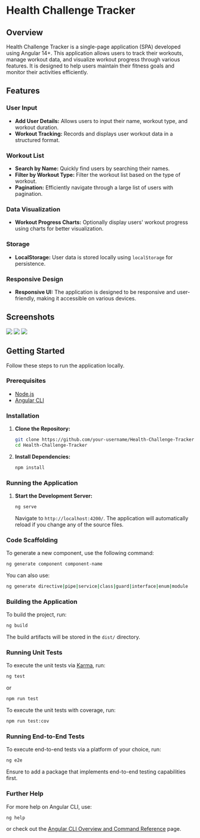 # Health Challenge Tracker

## Overview

Health Challenge Tracker is a single-page application (SPA) developed using Angular 14+. This application allows users to track their workouts, manage workout data, and visualize workout progress through various features. It is designed to help users maintain their fitness goals and monitor their activities efficiently.

## Features

### User Input
- **Add User Details:** Allows users to input their name, workout type, and workout duration.
- **Workout Tracking:** Records and displays user workout data in a structured format.

### Workout List
- **Search by Name:** Quickly find users by searching their names.
- **Filter by Workout Type:** Filter the workout list based on the type of workout.
- **Pagination:** Efficiently navigate through a large list of users with pagination.

### Data Visualization
- **Workout Progress Charts:** Optionally display users' workout progress using charts for better visualization.

### Storage
- **LocalStorage:** User data is stored locally using `localStorage` for persistence.

### Responsive Design
- **Responsive UI:** The application is designed to be responsive and user-friendly, making it accessible on various devices.

## Screenshots

![](https://github.com/user-attachments/assets/29869083-7ea9-4844-88b0-73f10f2dd8de)
![](https://github.com/user-attachments/assets/dddeac26-2263-4d43-b9c4-041ab0aa12aa)
![](https://github.com/user-attachments/assets/5b366891-4218-47f4-820d-4c7a7a3ad6ed)


## Getting Started

Follow these steps to run the application locally.

### Prerequisites

- [Node.js](https://nodejs.org/en/)
- [Angular CLI](https://angular.io/cli)

### Installation

1. **Clone the Repository:**
    ```sh
    git clone https://github.com/your-username/Health-Challenge-Tracker.git
    cd Health-Challenge-Tracker
    ```

2. **Install Dependencies:**
    ```sh
    npm install
    ```

### Running the Application

1. **Start the Development Server:**
    ```sh
    ng serve
    ```
    Navigate to `http://localhost:4200/`. The application will automatically reload if you change any of the source files.

### Code Scaffolding

To generate a new component, use the following command:
```sh
ng generate component component-name
```
You can also use:
```sh
ng generate directive|pipe|service|class|guard|interface|enum|module
```

### Building the Application

To build the project, run:
```sh
ng build
```
The build artifacts will be stored in the `dist/` directory.

### Running Unit Tests

To execute the unit tests via [Karma](https://karma-runner.github.io), run:
```sh
ng test
```
or
```sh
npm run test
```
To execute the unit tests with coverage, run:
```sh
npm run test:cov
```

### Running End-to-End Tests

To execute end-to-end tests via a platform of your choice, run:
```sh
ng e2e
```
Ensure to add a package that implements end-to-end testing capabilities first.

### Further Help

For more help on Angular CLI, use:
```sh
ng help
```
or check out the [Angular CLI Overview and Command Reference](https://angular.io/cli) page.


